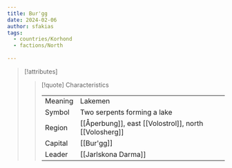 ```yaml
---
title: Bur'gg
date: 2024-02-06
author: sfakias
tags:
  - countries/Korhond
  - factions/North
 
---
```

> [!attributes]
> 
> > [!quote] Characteristics
> >
> > | | |
> > | --- | --- |
> > | Meaning |  Lakemen |
> > | Symbol |  Two serpents forming a lake |
> > | Region |  [[Åperbung]], east [[Volostrol]], north [[Volosherg]] |
> > | Capital |  [[Bur'gg]] |
> > | Leader |  [[Jarlskona Darma]] |